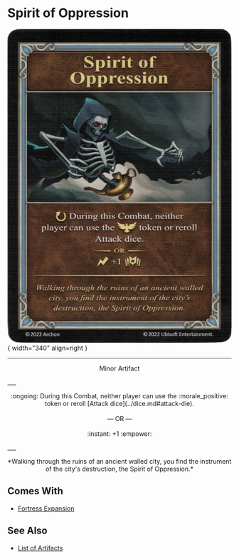 # Spirit of Oppression

![Spirit of Oppression](../assets/artifacts_minor-spirit_of_oppression.webp){ width="340" align=right }
___
<p style="text-align: center;" markdown>Minor Artifact</p>
___
<p style="text-align: center;" markdown>:ongoing: During this Combat, neither player can use the :morale_positive: token or reroll [Attack dice](../dice.md#attack-die).<br><br>— OR —<br><br>:instant: +1 :empower:</p>
___
<p style="text-align: center;" markdown>*Walking through the ruins of an ancient walled city, you find the instrument of the city's destruction, the Spirit of Oppression.*</p>


## Comes With

- [Fortress Expansion](../content.md)


## See Also

- [List of Artifacts](../artifacts.md)

